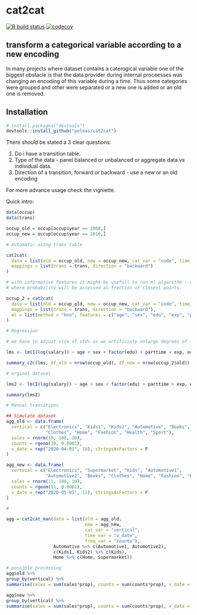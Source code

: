 # cat2cat

[![R build status](https://github.com/polkas/cat2cat/workflows/R-CMD-check/badge.svg)](https://github.com/polkas/cat2cat/actions)
[![codecov](https://codecov.io/gh/Polkas/cat2cat/branch/master/graph/badge.svg)](https://codecov.io/gh/Polkas/cat2cat)

## transform a categorical variable according to a new encoding

In many projects where dataset contains a caterogical variable one of the biggest obstacle is that 
the data provider during internal proceesses was changing an encoding of this variable during a time.
Thus some categories were grouped and other were separated or a new one is added or an old one is removed.

## Installation

```r
# install.packages("devtools")
devtools::install_github("polkas/cat2cat")
```

There should be stated a 3 clear questions:

1. Do i have a transition table. 
2. Type of the data - panel balanced or unbalanced or aggregate data vs individual data.
3. Direction of a transition, forward or backward - use a new or an old encoding

For more advance usage check the vigniette.

Quick intro:

```r
data(occup)
data(trans)

occup_old = occup[occup$year == 2008,]
occup_new = occup[occup$year == 2010,]

# Automatic using trans table

cat2cat(
  data = list(old = occup_old, new = occup_new, cat_var = "code", time_var = "year"),
  mappings = list(trans = trans, direction = "backward")
)

# with informative features it might be usefull to run ml algorithm - currently only knn
# where probability will be assessed as fraction of closest points.

occup_2 = cat2cat(
  data = list(old = occup_old, new = occup_new, cat_var = "code", time_var = "year"),
  mappings = list(trans = trans, direction = "backward"),
  ml = list(method = "knn", features = c("age", "sex", "edu", "exp", "parttime", "salary"), args = list(k = 10))
)

# Regression

# we have to adjust size of stds as we artificialy enlarge degrees of freedom

lms <- lm(I(log(salary)) ~ age + sex + factor(edu) + parttime + exp, occup_2$old, weights = multipier * wei_c2c)

summary_c2c(lms, df_old = nrow(occup_old), df_new = nrow(occup_2$old))

# orginal dataset 

lms2 <- lm(I(log(salary)) ~ age + sex + factor(edu) + parttime + exp, occup_old, weights = multipier)

summary(lms2)

# Manual transitions

## Simulate dataset
agg_old <- data.frame(
  vertical = c("Electronics", "Kids1", "Kids2", "Automotive", "Books",
               "Clothes", "Home", "Fashion", "Health", "Sport"),
  sales = rnorm(10, 100, 10),
  counts = rgeom(10, 0.0001),
  v_date = rep("2020-04-01", 10), stringsAsFactors = F
)

agg_new <- data.frame(
  vertical = c("Electronics", "Supermarket", "Kids", "Automotive1", 
               "Automotive2", "Books", "Clothes", "Home", "Fashion", "Health", "Sport"),
  sales = rnorm(11, 100, 10),
  counts = rgeom(11, 0.0001),
  v_date = rep("2020-05-01", 11), stringsAsFactors = F
)

#

agg = cat2cat_man(data = list(old = agg_old, 
                              new = agg_new, 
                              cat_var = "vertical", 
                              time_var = "v_date",
                              freq_var = "counts"), 
                  Automotive %<% c(Automotive1, Automotive2),
                  c(Kids1, Kids2) %>% c(Kids),
                  Home %>% c(Home, Supermarket))

# possible processing
agg$old %>% 
group_by(vertical) %>% 
summarise(sales = sum(sales*prop), counts = sum(counts*prop), v_date = first(v_date))

agg$new %>% 
group_by(vertical) %>%
summarise(sales = sum(sales*prop), counts = sum(counts*prop), v_date = first(v_date))

```
